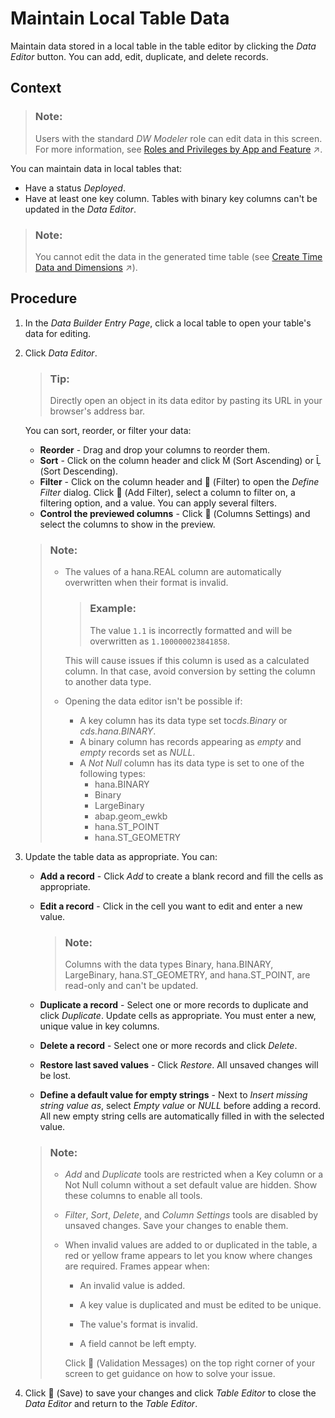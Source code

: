 <!-- loio4bd5e641be48409c8c79336df0c4a3c7 -->

<link rel="stylesheet" type="text/css" href="../css/sap-icons.css"/>

# Maintain Local Table Data

Maintain data stored in a local table in the table editor by clicking the *Data Editor* button. You can add, edit, duplicate, and delete records.



## Context

> ### Note:  
> Users with the standard *DW Modeler* role can edit data in this screen. For more information, see [Roles and Privileges by App and Feature](https://help.sap.com/viewer/935116dd7c324355803d4b85809cec97/DEV_CURRENT/en-US/2d8b7d04dcae402f911d119437ce0a74.html "Review the standard roles and the privileges needed to access apps, tools, and other features of SAP Datasphere.") :arrow_upper_right:.

You can maintain data in local tables that:

-   Have a status *Deployed*.
-   Have at least one key column. Tables with binary key columns can't be updated in the *Data Editor*.

> ### Note:  
> You cannot edit the data in the generated time table \(see [Create Time Data and Dimensions](https://help.sap.com/viewer/9f36ca35bc6145e4acdef6b4d852d560/DEV_CURRENT/en-US/c5cfce4d22b04650b2fd6078762cdeb9.html "Create a time table and dimension views in your space to provide standardized time data for your analyses. The time table contains a record for each day in the specified period (by default from 1900 to 2050), and the dimension views allow you to work with this date data at a granularity of day, week, month, quarter, and year, and to drill down and up in hierarchies.") :arrow_upper_right:\).



## Procedure

1.  In the *Data Builder Entry Page*, click a local table to open your table's data for editing.

2.  Click *Data Editor*.

    > ### Tip:  
    > Directly open an object in its data editor by pasting its URL in your browser's address bar.

    You can sort, reorder, or filter your data:

    -   **Reorder** - Drag and drop your columns to reorder them.
    -   **Sort** - Click on the column header and click <span class="SAP-icons"></span> \(Sort Ascending\) or <span class="SAP-icons"></span> \(Sort Descending\).
    -   **Filter** - Click on the column header and <span class="FPA-icons"></span> \(Filter\) to open the *Define Filter* dialog. Click <span class="FPA-icons"></span> \(Add Filter\), select a column to filter on, a filtering option, and a value. You can apply several filters.
    -   **Control the previewed columns** - Click <span class="FPA-icons"></span> \(Columns Settings\) and select the columns to show in the preview.

    > ### Note:  
    > -   The values of a hana.REAL column are automatically overwritten when their format is invalid.
    > 
    >     > ### Example:  
    >     > The value `1.1` is incorrectly formatted and will be overwritten as `1.100000023841858`.
    > 
    >     This will cause issues if this column is used as a calculated column. In that case, avoid conversion by setting the column to another data type.
    > 
    > -   Opening the data editor isn't be possible if:
    >     -   A key column has its data type set to*cds.Binary* or *cds.hana.BINARY*.
    >     -   A binary column has records appearing as *empty* and *empty* records set as *NULL*.
    >     -   A *Not Null* column has its data type is set to one of the following types:
    >         -   hana.BINARY
    >         -   Binary
    >         -   LargeBinary
    >         -   abap.geom\_ewkb
    >         -   hana.ST\_POINT
    >         -   hana.ST\_GEOMETRY

3.  Update the table data as appropriate. You can:

    -   **Add a record** - Click *Add* to create a blank record and fill the cells as appropriate.
    -   **Edit a record** - Click in the cell you want to edit and enter a new value.

        > ### Note:  
        > Columns with the data types Binary, hana.BINARY, LargeBinary, hana.ST\_GEOMETRY, and hana.ST\_POINT, are read-only and can't be updated.

    -   **Duplicate a record** - Select one or more records to duplicate and click *Duplicate*. Update cells as appropriate. You must enter a new, unique value in key columns.
    -   **Delete a record** - Select one or more records and click *Delete*.
    -   **Restore last saved values** - Click *Restore*. All unsaved changes will be lost.
    -   **Define a default value for empty strings** - Next to *Insert missing string value as*, select *Empty value* or *NULL* before adding a record. All new empty string cells are automatically filled in with the selected value.

    > ### Note:  
    > -   *Add* and *Duplicate* tools are restricted when a Key column or a Not Null column without a set default value are hidden. Show these columns to enable all tools.
    > -   *Filter*, *Sort*, *Delete*, and *Column Settings* tools are disabled by unsaved changes. Save your changes to enable them.
    > -   When invalid values are added to or duplicated in the table, a red or yellow frame appears to let you know where changes are required. Frames appear when:
    > 
    >     -   An invalid value is added.
    > 
    >     -   A key value is duplicated and must be edited to be unique.
    >     -   The value's format is invalid.
    >     -   A field cannot be left empty.
    > 
    >     Click <span class="FPA-icons"></span> \(Validation Messages\) on the top right corner of your screen to get guidance on how to solve your issue.

4.  Click <span class="FPA-icons"></span> \(Save\) to save your changes and click *Table Editor* to close the *Data Editor* and return to the *Table Editor*.


